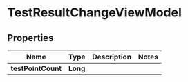 

# TestResultChangeViewModel


## Properties

| Name | Type | Description | Notes |
|------------ | ------------- | ------------- | -------------|
|**testPointCount** | **Long** |  |  |



